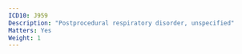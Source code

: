 ```yaml
---
ICD10: J959
Description: "Postprocedural respiratory disorder, unspecified"
Matters: Yes
Weight: 1
---
```


